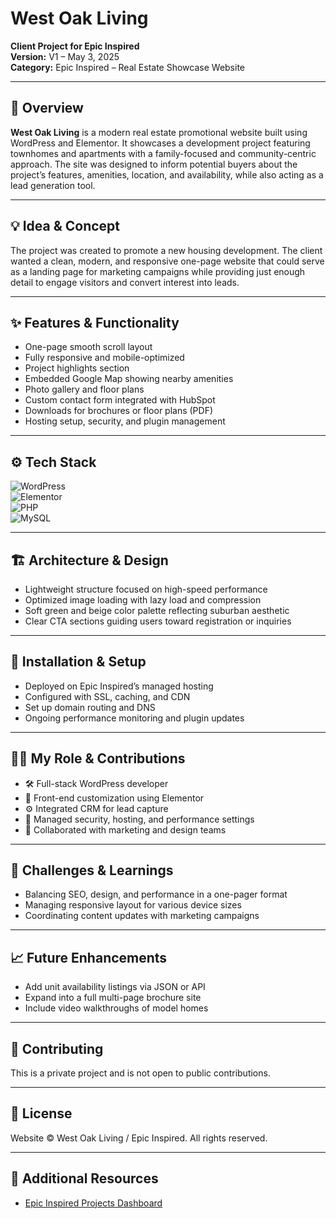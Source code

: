 # **West Oak Living**  
**Client Project for Epic Inspired**  
**Version:** V1 – May 3, 2025  
**Category:** Epic Inspired – Real Estate Showcase Website  

---

## 🧭 Overview  
**West Oak Living** is a modern real estate promotional website built using WordPress and Elementor. It showcases a development project featuring townhomes and apartments with a family-focused and community-centric approach. The site was designed to inform potential buyers about the project’s features, amenities, location, and availability, while also acting as a lead generation tool.

---

## 💡 Idea & Concept  
The project was created to promote a new housing development. The client wanted a clean, modern, and responsive one-page website that could serve as a landing page for marketing campaigns while providing just enough detail to engage visitors and convert interest into leads.

---

## ✨ Features & Functionality  
- One-page smooth scroll layout  
- Fully responsive and mobile-optimized  
- Project highlights section  
- Embedded Google Map showing nearby amenities  
- Photo gallery and floor plans  
- Custom contact form integrated with HubSpot  
- Downloads for brochures or floor plans (PDF)  
- Hosting setup, security, and plugin management  

---

## ⚙️ Tech Stack  
![WordPress](https://img.shields.io/badge/WordPress-21759B?style=for-the-badge&logo=wordpress&logoColor=white)  
![Elementor](https://img.shields.io/badge/Elementor-92003B?style=for-the-badge&logo=elementor&logoColor=white)  
![PHP](https://img.shields.io/badge/PHP-777BB4?style=for-the-badge&logo=php&logoColor=white)  
![MySQL](https://img.shields.io/badge/MySQL-4479A1?style=for-the-badge&logo=mysql&logoColor=white)

---

## 🏗 Architecture & Design  
- Lightweight structure focused on high-speed performance  
- Optimized image loading with lazy load and compression  
- Soft green and beige color palette reflecting suburban aesthetic  
- Clear CTA sections guiding users toward registration or inquiries  

---

## 🚀 Installation & Setup  
- Deployed on Epic Inspired’s managed hosting  
- Configured with SSL, caching, and CDN  
- Set up domain routing and DNS  
- Ongoing performance monitoring and plugin updates  

---

## 🧑‍💻 My Role & Contributions  
- 🛠 Full-stack WordPress developer  
- 🎨 Front-end customization using Elementor  
- ⚙️ Integrated CRM for lead capture  
- 🔐 Managed security, hosting, and performance settings  
- 🤝 Collaborated with marketing and design teams  

---

## 🧗 Challenges & Learnings  
- Balancing SEO, design, and performance in a one-pager format  
- Managing responsive layout for various device sizes  
- Coordinating content updates with marketing campaigns  

---

## 📈 Future Enhancements  
- Add unit availability listings via JSON or API  
- Expand into a full multi-page brochure site  
- Include video walkthroughs of model homes  

---

## 🤝 Contributing  
This is a private project and is not open to public contributions.

---

## 🪪 License  
Website © West Oak Living / Epic Inspired. All rights reserved.

---

## 🔗 Additional Resources  
- [Epic Inspired Projects Dashboard](../GitHubDashboard.md)